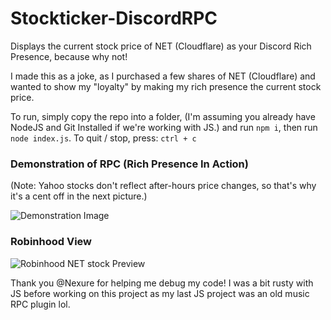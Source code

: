 # Stockticker-DiscordRPC
Displays the current stock price of NET (Cloudflare) as your Discord Rich Presence, because why not!

I made this as a joke, as I purchased a few shares of NET (Cloudflare) and wanted to show my "loyalty" by making my rich presence the current stock price.

To run, simply copy the repo into a folder, (I'm assuming you already have NodeJS and Git Installed if we're working with JS.) and run ```npm i```, then run ```node index.js```.
To quit / stop, press: ```ctrl + c```

### Demonstration of RPC (Rich Presence In Action)
(Note: Yahoo stocks don't reflect after-hours price changes, so that's why it's a cent off in the next picture.)

![Demonstration Image](https://raw.githubusercontent.com/Phoenixthedoggo/Stockticker-DiscordRPC/master/preview/presence_demo.png)

### Robinhood View

![Robinhood NET stock Preview](https://raw.githubusercontent.com/Phoenixthedoggo/Stockticker-DiscordRPC/master/preview/stock_demo.png)

Thank you @Nexure for helping me debug my code! I was a bit rusty with JS before working on this project as my last JS project was an old music RPC plugin lol.